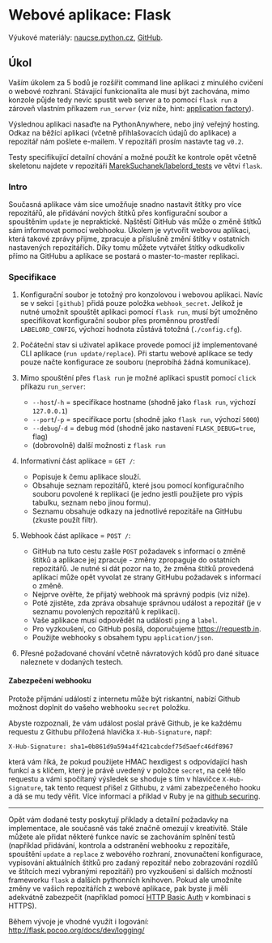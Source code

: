 Webové aplikace: Flask
======================

Výukové materiály:
[naucse.python.cz](http://naucse.python.cz/2017/mipyt-zima/intro/flask/),
[GitHub](https://github.com/pyvec/naucse.python.cz/tree/master/lessons/intro/flask).

Úkol
----

Vaším úkolem za 5 bodů je rozšířit command line aplikaci z minulého
cvičení o webové rozhraní. Stávající funkcionalita ale musí být zachována,
mimo konzole půjde tedy nevíc spustit web server a to pomocí `flask run` a
zároveň vlastním příkazem `run_server` (viz níže, hint: [application factory](http://flask.pocoo.org/docs/0.12/patterns/appfactories/)).

Výslednou aplikaci nasaďte na PythonAnywhere, nebo jiný veřejný hosting.
Odkaz na běžící aplikaci (včetně přihlašovacích údajů do aplikace) a
repozitář nám pošlete e-mailem. V repozitáři prosím nastavte tag `v0.2`.

Testy specifikující detailní chování a možné použít ke kontrole opět včetně
skeletonu najdete v repozitáři [MarekSuchanek/labelord_tests](https://github.com/MarekSuchanek/labelord_tests)
ve větvi `flask`.

### Intro

Současná aplikace vám sice umožňuje snadno nastavit štítky pro více
repozitářů, ale přidávání nových štítků přes konfigurační soubor a spouštěním
`update` je nepraktické. Naštěstí GitHub vás může o změně štítků sám
informovat pomocí webhooku. Úkolem je vytvořit webovou aplikaci, která
takové zprávy přijme, zpracuje a příslušně změní štítky v ostatních
nastavených repozitářích. Díky tomu můžete vytvářet štítky odkudkoliv
přímo na GitHubu a aplikace se postará o master-to-master replikaci.

### Specifikace

1. Konfigurační soubor je totožný pro konzolovou i webovou aplikaci. Navíc
   se v sekci `[github]` přidá pouze položka `webhook_secret`. Jelikož je
   nutné umožnit spouštět aplikaci pomocí `flask run`, musí být umožněno
   specifikovat konfigurační soubor přes proměnnou prostředí `LABELORD_CONFIG`,
   výchozí hodnota zůstává totožná (`./config.cfg`).

2. Počáteční stav si uživatel aplikace provede pomocí již implementované
   CLI aplikace (`run update/replace`). Při startu webové aplikace se tedy
   pouze načte konfigurace ze souboru (neprobíhá žádná komunikace).

3. Mimo spouštění přes `flask run` je možné aplikaci spustit pomocí `click` příkazu `run_server`:
    * `--host`/`-h` = specifikace hostname (shodně jako `flask run`, výchozí `127.0.0.1`)
    * `--port`/`-p` = specifikace portu (shodně jako `flask run`, výchozí `5000`)
    * `--debug`/`-d` = debug mód (shodně jako nastavení `FLASK_DEBUG=true`, flag)
    * (dobrovolně) další možnosti z `flask run`

4. Informativní část aplikace = `GET /`:
    * Popisuje k čemu aplikace slouží.
    * Obsahuje seznam repozitářů, které jsou pomocí konfiguračního souboru
      povolené k replikaci (je jedno jestli použijete pro výpis tabulku,
      seznam nebo jinou formu).
    * Seznamu obsahuje odkazy na jednotlivé repozitáře na GitHubu (zkuste
      použít filtr).

5. Webhook část aplikace = `POST /`:
    * GitHub na tuto cestu zašle `POST` požadavek s informací o změně
      štítků a aplikace jej zpracuje - změny zpropaguje do ostatních repozitářů.
      Je nutné si dát pozor na to, že změna štítků provedená aplikací může opět
      vyvolat ze strany GitHubu požadavek s informací o změně.
    * Nejprve ověřte, že přijatý webhook má správný podpis (viz níže).
    * Poté zjistěte, zda zpráva obsahuje správnou událost a repozitář
      (je v seznamu povolených repozitářů k replikaci).
    * Vaše aplikace musí odpovědět na události `ping` a `label`.
    * Pro vyzkoušení, co GitHub posílá, doporučujeme https://requestb.in.
    * Použijte webhooky s obsahem typu `application/json`.

6. Přesné požadované chování včetně návratových kódů pro dané situace
   naleznete v dodaných testech.

#### Zabezpečení webhooku

Protože příjmání událostí z internetu může být riskantní,
nabízí Github možnost doplnit do vašeho webhooku `secret` položku.

Abyste rozpoznali, že vám událost poslal právě Github, je ke každému
requestu z Githubu přiložená hlavička `X-Hub-Signature`, např:
```
X-Hub-Signature: sha1=0b861d9a594a4f421cabcdef75d5aefc46df8967
```
která vám říká, že pokud použijete HMAC hexdigest
s odpovídající hash funkcí a s klíčem, který je právě uvedený v položce `secret`,
na celé tělo requestu a vámi spočítaný výsledek se shoduje s tím v hlavičce
`X-Hub-Signature`, tak tento request přišel z Githubu, z vámi zabezpečeného hooku
a dá se mu tedy věřit.
Více informací a příklad v Ruby je na [github securing].

[webhook]: https://developer.github.com/webhooks/
[github securing]: https://developer.github.com/webhooks/securing/

------------------------------------------------------------------------

Opět vám dodané testy poskytují příklady a detailní požadavky na implementace,
ale současně vás také značně omezují v kreativitě. Stále můžete ale přidat
některé funkce navíc se zachováním splnění testů (například přidávání,
kontrola a odstranění webhooku z repozitáře, spouštění `update` a `replace`
z webového rozhraní, znovunačtení konfigurace, vypisování aktuálních štítků
pro zadaný repozitář nebo  zobrazování rozdílů ve štítcích mezi vybranými
repozitáři) pro vyzkoušení si dalších možností  frameworku `flask` a dalších
pythonních knihoven. Pokud ale umožníte změny ve vašich repozitářích z
webové aplikace, pak byste ji měli adekvátně zabezpečit (například pomocí
[HTTP Basic Auth](https://en.wikipedia.org/wiki/Basic_access_authentication)
v kombinaci s HTTPS).

Během vývoje je vhodné využít i logování: http://flask.pocoo.org/docs/dev/logging/
